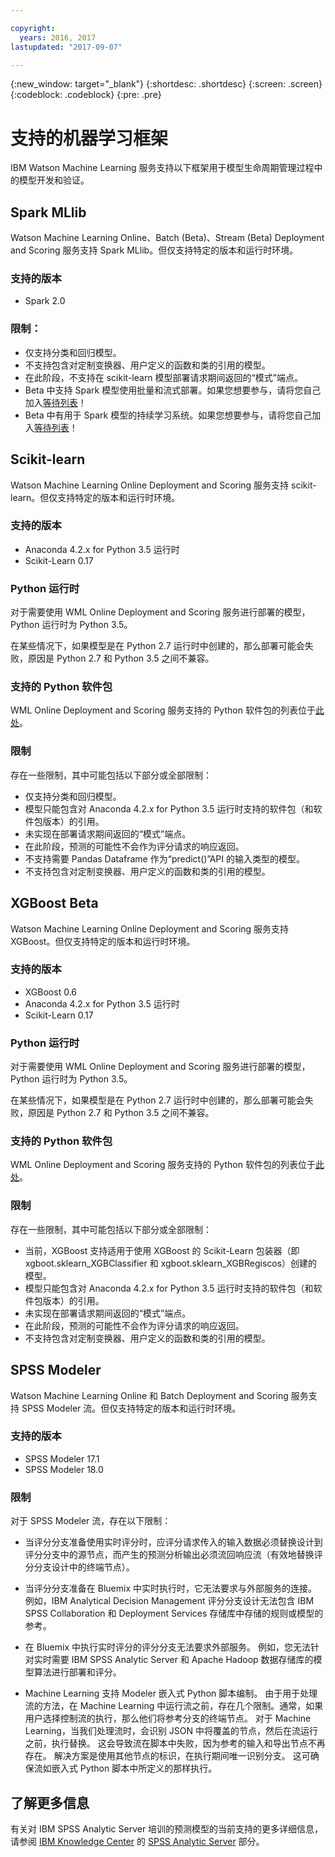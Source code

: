 ```yaml
---

copyright:
  years: 2016, 2017
lastupdated: "2017-09-07"

---
```


{:new_window: target="_blank"}
{:shortdesc: .shortdesc}
{:screen: .screen}
{:codeblock: .codeblock}
{:pre: .pre}

# 支持的机器学习框架

IBM Watson Machine Learning 服务支持以下框架用于模型生命周期管理过程中的模型开发和验证。


## Spark MLlib
Watson Machine Learning Online、Batch (Beta)、Stream (Beta) Deployment and Scoring 服务支持 Spark MLlib。但仅支持特定的版本和运行时环境。

### 支持的版本
*  Spark 2.0

### 限制：

  *  仅支持分类和回归模型。
  *  不支持包含对定制变换器、用户定义的函数和类的引用的模型。
  * 在此阶段，不支持在 scikit-learn 模型部署请求期间返回的“模式”端点。
  *  Beta 中支持 Spark 模型使用批量和流式部署。如果您想要参与，请将您自己加入[等待列表](https://www.ibm.biz/mlwaitlist)！
  * Beta 中有用于 Spark 模型的持续学习系统。如果您想要参与，请将您自己加入[等待列表](https://www.ibm.biz/mlwaitlist)！

## Scikit-learn
Watson Machine Learning Online Deployment and Scoring 服务支持 scikit-learn。但仅支持特定的版本和运行时环境。

### 支持的版本

- Anaconda 4.2.x for Python 3.5 运行时
- Scikit-Learn 0.17

### Python 运行时

对于需要使用 WML Online Deployment and Scoring 服务进行部署的模型，Python 运行时为 Python 3.5。

在某些情况下，如果模型是在 Python 2.7 运行时中创建的，那么部署可能会失败，原因是 Python 2.7 和 Python 3.5 之间不兼容。

### 支持的 Python 软件包

WML Online Deployment and Scoring 服务支持的 Python 软件包的列表位于[此处](https://docs.continuum.io/anaconda/packages/old-pkg-lists/4.2.0/py35)。

### 限制

存在一些限制，其中可能包括以下部分或全部限制：

* 仅支持分类和回归模型。
* 模型只能包含对 Anaconda 4.2.x for Python 3.5 运行时支持的软件包（和软件包版本）的引用。
* 未实现在部署请求期间返回的“模式”端点。
* 在此阶段，预测的可能性不会作为评分请求的响应返回。
* 不支持需要 Pandas Dataframe 作为“predict()”API 的输入类型的模型。
* 不支持包含对定制变换器、用户定义的函数和类的引用的模型。

## XGBoost <span class='tag--beta'>Beta</span>
Watson Machine Learning Online Deployment and Scoring 服务支持 XGBoost。但仅支持特定的版本和运行时环境。

### 支持的版本

- XGBoost 0.6
- Anaconda 4.2.x for Python 3.5 运行时
- Scikit-Learn 0.17

### Python 运行时

对于需要使用 WML Online Deployment and Scoring 服务进行部署的模型，Python 运行时为 Python 3.5。

在某些情况下，如果模型是在 Python 2.7 运行时中创建的，那么部署可能会失败，原因是 Python 2.7 和 Python 3.5 之间不兼容。

### 支持的 Python 软件包

WML Online Deployment and Scoring 服务支持的 Python 软件包的列表位于[此处](https://docs.continuum.io/anaconda/packages/old-pkg-lists/4.2.0/py35)。

### 限制

存在一些限制，其中可能包括以下部分或全部限制：
* 当前，XGBoost 支持适用于使用 XGBoost 的 Scikit-Learn 包装器（即 xgboot.sklearn_XGBClassifier 和 xgboot.sklearn_XGBRegiscos）创建的模型。
* 模型只能包含对 Anaconda 4.2.x for Python 3.5 运行时支持的软件包（和软件包版本）的引用。
* 未实现在部署请求期间返回的“模式”端点。
* 在此阶段，预测的可能性不会作为评分请求的响应返回。
* 不支持包含对定制变换器、用户定义的函数和类的引用的模型。

## SPSS Modeler

Watson Machine Learning Online 和 Batch Deployment and Scoring 服务支持 SPSS Modeler 流。但仅支持特定的版本和运行时环境。

### 支持的版本

*  SPSS Modeler 17.1
*  SPSS Modeler 18.0

### 限制

对于 SPSS Modeler 流，存在以下限制：

*  当评分分支准备使用实时评分时，应评分请求传入的输入数据必须替换设计到评分分支中的源节点，而产生的预测分析输出必须流回响应流（有效地替换评分分支设计中的终端节点）。

*  当评分分支准备在 Bluemix 中实时执行时，它无法要求与外部服务的连接。
例如，IBM Analytical Decision Management 评分分支设计无法包含 IBM SPSS Collaboration 和 Deployment Services 存储库中存储的规则或模型的参考。
*  在 Bluemix 中执行实时评分的评分分支无法要求外部服务。
例如，您无法针对实时需要 IBM SPSS
Analytic Server 和 Apache Hadoop 数据存储库的模型算法进行部署和评分。
*  Machine Learning 支持 Modeler 嵌入式 Python 脚本编制。
由于用于处理流的方法，在 Machine Learning 中运行流之前，存在几个限制。通常，如果用户选择控制流的执行，那么他们将参考分支的终端节点。
对于 Machine Learning，当我们处理流时，会识别 JSON 中将覆盖的节点，然后在流运行之前，执行替换。
这会导致流在脚本中失败，因为参考的输入和导出节点不再存在。
解决方案是使用其他节点的标识，在执行期间唯一识别分支。
这可确保流如嵌入式 Python 脚本中所定义的那样执行。

## 了解更多信息

有关对 IBM SPSS Analytic Server 培训的预测模型的当前支持的更多详细信息，请参阅 [IBM Knowledge Center](https://www.ibm.com/support/knowledgecenter/) 的 [SPSS Analytic Server](https://www.ibm.com/support/knowledgecenter/SSWLVY) 部分。
